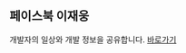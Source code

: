 ## 페이스북 이재웅
개발자의 일상와 개발 정보을 공유합니다.
[바로가기](https://www.facebook.com/jamesnet214/?show_switched_toast=0&show_invite_to_follow=0&show_switched_tooltip=0&show_podcast_settings=0&show_community_review_changes=0&show_community_rollback=0&show_follower_visibility_disclosure=0)
